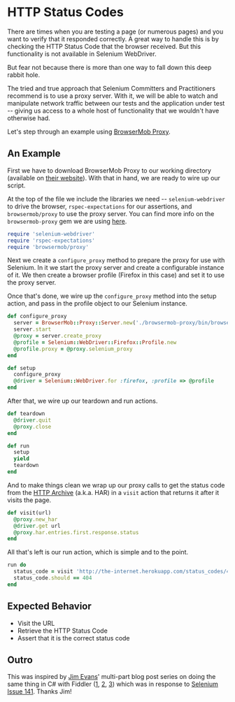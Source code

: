 # HTTP Status Codes

There are times when you are testing a page (or numerous pages) and you want to verify that it responded correctly. A great way to handle this is by checking the HTTP Status Code that the browser received. But this functionality is not available in Selenium WebDriver.

But fear not because there is more than one way to fall down this deep rabbit hole.

The tried and true approach that Selenium Committers and Practitioners recommend is to use a proxy server. With it, we will be able to watch and manipulate network traffic between our tests and the application under test -- giving us access to a whole host of functionality that we wouldn't have otherwise had.

Let's step through an example using [BrowserMob Proxy](http://bmp.lightbody.net/).

## An Example

First we have to download BrowserMob Proxy to our working directory (available on [their website](http://bmp.lightbody.net/)). With that in hand, we are ready to wire up our script.  

At the top of the file we include the libraries we need -- `selenium-webdriver` to drive the browser, `rspec-expectations` for our assertions, and `browsermob/proxy` to use the proxy server. You can find more info on the `browsermob-proxy` gem we are using [here](https://rubygems.org/gems/browsermob-proxy).

```ruby
require 'selenium-webdriver'
require 'rspec-expectations'
require 'browsermob/proxy'
```

Next we create a `configure_proxy` method to prepare the proxy for use with Selenium. In it we start the proxy server and create a configurable instance of it. We then create a browser profile (Firefox in this case) and set it to use the proxy server.  

Once that's done, we wire up the `configure_proxy` method into the setup action, and pass in the profile object to our Selenium instance.  

```ruby
def configure_proxy
  server = BrowserMob::Proxy::Server.new('./browsermob-proxy/bin/browsermob-proxy')
  server.start
  @proxy = server.create_proxy
  @profile = Selenium::WebDriver::Firefox::Profile.new
  @profile.proxy = @proxy.selenium_proxy
end

def setup
  configure_proxy
  @driver = Selenium::WebDriver.for :firefox, :profile => @profile
end
```

After that, we wire up our teardown and run actions.  

```ruby
def teardown
  @driver.quit
  @proxy.close
end

def run
  setup
  yield
  teardown
end
```

And to make things clean we wrap up our proxy calls to get the status code from the [HTTP Archive](http://www.softwareishard.com/blog/har-12-spec/) (a.k.a. HAR) in a `visit` action that returns it after it visits the page.  

```ruby
def visit(url)
  @proxy.new_har
  @driver.get url
  @proxy.har.entries.first.response.status
end
```

All that's left is our run action, which is simple and to the point.  

```ruby
run do
  status_code = visit 'http://the-internet.herokuapp.com/status_codes/404'
  status_code.should == 404
end
```

## Expected Behavior

+ Visit the URL
+ Retrieve the HTTP Status Code
+ Assert that it is the correct status code

## Outro

This was inspired by [Jim Evans](https://twitter.com/jimevansmusic)' multi-part blog post series on doing the same thing in C# with Fiddler ([1](http://jimevansmusic.blogspot.com/2013/08/implementing-webdriver-http-status.html), [2](http://jimevansmusic.blogspot.com/2013/08/implementing-http-status-codes-in.html), [3](http://jimevansmusic.blogspot.com/2013/08/implementing-http-status-codes-in_17.html)) which was in response to [Selenium Issue 141](https://code.google.com/p/selenium/issues/detail?id=141). Thanks Jim!
